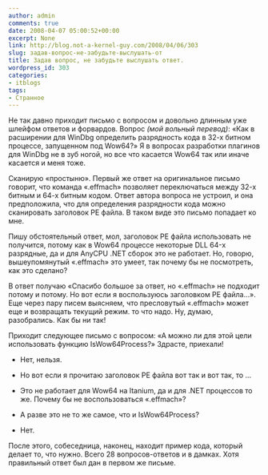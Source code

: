 ```yaml
---
author: admin
comments: true
date: 2008-04-07 05:00:52+00:00
excerpt: None
link: http://blog.not-a-kernel-guy.com/2008/04/06/303
slug: задав-вопрос-не-забудьте-выслушать-от
title: Задав вопрос, не забудьте выслушать ответ.
wordpress_id: 303
categories:
- itblogs
tags:
- Странное
---
```


Не так давно приходит письмо с вопросом и довольно длинным уже шлейфом ответов и форвардов. Вопрос _(мой вольный перевод)_: «Как в расширении для WinDbg определить разрядность кода в 32-х битном процессе, запущенном под Wow64?» Я в вопросах разработки плагинов для WinDbg не в зуб ногой, но все что касается Wow64 так или иначе касается и меня тоже.

 

Сканирую «простыню». Первый же ответ на оригинальное письмо говорит, что команда «.effmach» позволяет переключаться между 32-х битным и 64-х битным кодом. Ответ автора вопроса не устроил, и она предположила, что для определения разрядности кода можно сканировать заголовок PE файла. В таком виде это письмо попадает ко мне.


<!-- more -->
  

Пишу обстоятельный ответ, мол, заголовок PE файла использовать не получится, потому как в Wow64 процессе некоторые DLL 64-х разрядные, да и для AnyCPU .NET сборок это не работает. Но, говорю, вышеупомянутый «.effmach» это умеет, так почему бы не посмотреть, как это сделано? 

 

В ответ получаю «Спасибо большое за ответ, но «.effmach» не подходит потому и потому. Но вот если я воспользуюсь заголовком PE файла…». Еще через пару писем выясняем, что пресловутый «.effmach» может еще и возвращать текущий режим. то что надо. Ну, думаю, разобрались. Как бы ни так!

 

Приходит следующее письмо с вопросом: «А можно ли для этой цели использовать функцию IsWow64Process?» Здрасте, приехали! 

 

- Нет, нельзя. 

 

- Но вот если я прочитаю заголовок PE файла вот так и вот так, то …

 

- Это не работает для Wow64 на Itanium, да и для .NET процессов то же. Почему бы не воспользоваться «.effmach»?

 

- А разве это не то же самое, что и IsWow64Process?

 

- Нет.

 

После этого, собеседница, наконец, находит пример кода, который делает то, что нужно. Всего 28 вопросов-ответов и в дамках. Хотя правильный ответ был дан в первом же письме.
